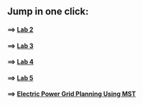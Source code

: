 ## Jump in one click:

#### ==> [Lab 2](https://github.com/saimhasan10/linear_programming_and_combinatorial_optimization_LAB/tree/main/LAB_WORK/LAB_2)

#### ==> [Lab 3](https://github.com/saimhasan10/linear_programming_and_combinatorial_optimization_LAB/tree/main/LAB_WORK/LAB_3)

#### ==> [Lab 4](https://github.com/saimhasan10/linear_programming_and_combinatorial_optimization_LAB/tree/main/LAB_WORK/LAB_4)

#### ==> [Lab 5](https://github.com/saimhasan10/linear_programming_and_combinatorial_optimization_LAB/tree/main/LAB_WORK/LAB_5)

#### ==> [Electric Power Grid Planning Using MST](https://github.com/saimhasan10/linear_programming_and_combinatorial_optimization_LAB/tree/main/PROJECT)
